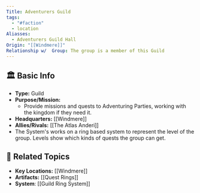 ```yaml
---
Title: Adventurers Guild
tags:
  - "#faction"
  - location
Aliasses:
  - Adventurers Guild Hall
Origin: "[[Windmere]]"
Relationship w/  Group: The group is a member of this Guild
---
```


## 🏛️ Basic Info
- **Type:** Guild
- **Purpose/Mission:**  
	- Provide missions and quests to Adventuring Parties, working with the kingdom if they need it.
- **Headquarters:** [[Windmere]]  
- **Allies/Rivals:** [[The Atlas Anderi]]  
- The System's works on a ring based system to represent the level of the group. Levels show which kinds of quests the group can get.
## 🔗 Related Topics
- **Key Locations:** [[Windmere]]
- **Artifacts:** [[Quest Rings]]
- **System**: [[Guild Ring System]]